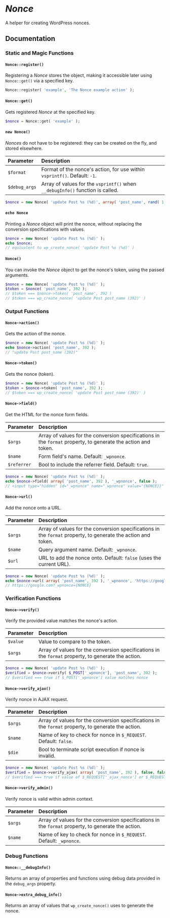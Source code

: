 # _Nonce_

A helper for creating WordPress nonces.

## Documentation

### Static and Magic Functions

#### `Nonce::register()`

Registering a _Nonce_ stores the object, making it accessible later using `Nonce::get()` via a specified key.

```php
Nonce::register( 'example', 'The Nonce example action' );
```

#### `Nonce::get()`

Gets registered _Nonce_ at the specified key.

```php
$nonce = Nonce::get( 'example' );
```

#### `new Nonce()`

_Nonces_ do not have to be registered: they can be created on the fly, and stored elsewhere.

|Parameter|Description|
|:---|:---|
|`$format`|Format of the nonce's action, for use within `vsprintf()`. Default: `-1`.|
|`$debug_args`|Array of values for the `vsprintf()` when `__debugInfo()` function is called.|

```php
$nonce = new Nonce( 'update Post %s (%d)', array( 'post_name', rand( 1, 100 ) ) );
```

#### `echo Nonce`

Printing a _Nonce_ object will print the nonce, without replacing the conversion specifications with values.

```php
$nonce = new Nonce( 'update Post %s (%d)' );
echo $nonce;
// equivalent to wp_create_nonce( 'update Post %s (%d)' )
```

#### `Nonce()`

You can invoke the _Nonce_ object to get the nonce's token, using the passed arguments.

```php
$nonce = new Nonce( 'update Post %s (%d)' );
$token = $nonce( 'post_name', 392 );
// $token === $nonce->token( 'post_name', 392 )
// $token === wp_create_nonce( 'update Post post_name (392)' )
```

### Output Functions

#### `Nonce->action()`

Gets the action of the nonce.

```php
$nonce = new Nonce( 'update Post %s (%d)' );
echo $nonce->action( 'post_name', 392 );
// "update Post post_name (392)"
```

#### `Nonce->token()`

Gets the nonce (token).

```php
$nonce = new Nonce( 'update Post %s (%d)' );
$token = $nonce->token( 'post_name', 392 );
// $token === wp_create_nonce( 'update Post post_name (392)' )
```

#### `Nonce->field()`

Get the HTML for the nonce form fields.

|Parameter|Description|
|:---|:---|
|`$args`|Array of values for the conversion specifications in the `format` property, to generate the action and token.|
|`$name`|Form field's name. Default: `_wpnonce`.|
|`$referrer`|Bool to include the referrer field. Default: `true`.|

```php
$nonce = new Nonce( 'update Post %s (%d)' );
echo $nonce->field( array( 'post_name', 392 ), '_wpnonce', false );
// <input type="hidden" id="_wpnonce" name="_wpnonce" value="{NONCE}}" />
```

#### `Nonce->url()`

Add the nonce onto a URL.

|Parameter|Description|
|:---|:---|
|`$args`|Array of values for the conversion specifications in the `format` property, to generate the action and token.|
|`$name`|Query argument name. Default: `_wpnonce`.|
|`$url`|URL to add the nonce onto. Default: `false` (uses the current URL).|

```php
$nonce = new Nonce( 'update Post %s (%d)' );
echo $nonce->url( array( 'post_name', 392 ), '_wpnonce', 'https://google.com' );
// https://google.com?_wpnonce={NONCE}
```

### Verification Functions

#### `Nonce->verify()`

Verify the provided value matches the nonce's action.

|Parameter|Description|
|:---|:---|
|`$value`|Value to compare to the token.|
|`$args`|Array of values for the conversion specifications in the `format` property, to generate the action.|

```php
$nonce = new Nonce( 'update Post %s (%d)' );
$verified = $nonce->verify( $_POST['_wpnonce'], 'post_name', 392 );
// $verified === true if $_POST['_wpnonce'] value matches nonce
```

#### `Nonce->verify_ajax()`

Verify nonce in AJAX request.

|Parameter|Description|
|:---|:---|
|`$args`|Array of values for the conversion specifications in the `format` property, to generate the action.|
|`$name`|Name of key to check for nonce in `$_REQUEST`. Default: `false`.|
|`$die`|Bool to terminate script execution if nonce is invalid.|

```php
$nonce = new Nonce( 'update Post %s (%d)' );
$verified = $nonce->verify_ajax( array( 'post_name', 392 ), false, false );
// $verified === true if value of $_REQUEST['_ajax_nonce'] or $_REQUEST['_wpnonce'] matches nonce
```

#### `Nonce->verify_admin()`

Verify nonce is valid within admin context.

|Parameter|Description|
|:---|:---|
|`$args`|Array of values for the conversion specifications in the `format` property, to generate the action.|
|`$name`|Name of key to check for nonce in `$_REQUEST`. Default: `_wpnonce`.|

### Debug Functions

#### `Nonce::__debugInfo()`

Returns an array of properties and functions using debug data provided in the `debug_args` property.

#### `Nonce->extra_debug_info()`

Returns an array of values that `wp_create_nonce()` uses to generate the nonce.
